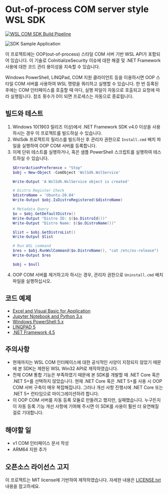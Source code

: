 # Out-of-process COM server style WSL SDK

[![WSL COM SDK Build Pipeline](https://github.com/wslhub/wsl-sdk-com/actions/workflows/wsl-sdk-com-build.yml/badge.svg)](https://github.com/wslhub/wsl-sdk-com/actions/workflows/wsl-sdk-com-build.yml)

![SDK Sample Application](assets/images/wslsdk-sample-winforms-2.png)

이 프로젝트에는 OOP(out-of-process) 스타일 COM 서버 기반 WSL API가 포함되어 있습니다. 이 기술로 CoInitializeSecurity 이슈에 대한 해결 및 .NET Framework 사용에 대한 코드 관리 용이성을 지속할 수 있습니다.

Windows PowerShell, LINQPad, COM 지원 클라이언트 등을 이용하시면 OOP 스타일 COM 서버를 사용하여 WSL 명령을 쿼리하고 실행할 수 있습니다. 한 번 등록된 후에는 COM 인터페이스를 호출할 때 마다, 실행 파일이 자동으로 호출되고 요청에 따라 실행됩니다. 참조 횟수가 0이 되면 프로세스는 자동으로 종료됩니다.

## 빌드와 테스트

1. Windows 10(1903 릴리즈 이상)에서 .NET Framework SDK v4.0 이상을 사용하시는 경우 이 프로젝트를 빌드하실 수 있습니다.
1. WslSdk 프로젝트의 릴리스를 빌드하신 후 관리자 권한으로 `Install.cmd` 배치 파일을 실행하여 OOP COM 서버를 등록합니다.
1. 이제 단위 테스트를 실행하거나, 혹은 샘플 PowerShell 스크립트를 실행하여 테스트하실 수 있습니다.
   ```powershell
   $ErrorActionPreference = "Stop"
   $obj = New-Object -ComObject 'WslSdk.WslService'

   Write-Output 'A WslSdk.WslService object is created'

   # Distro Register Check
   $distroName = 'Ubuntu-20.04'
   Write-Output $obj.IsDistroRegistered($distroName)

   # Metadata Query
   $o = $obj.GetDefaultDistro()
   Write-Output "Distro ID: $($o.DistroId())"
   Write-Output "Distro Name: $($o.DistroName())"

   $list = $obj.GetDistroList()
   Write-Output $list

   # Run WSL command
   $res = $obj.RunWslCommand($o.DistroName(), "cat /etc/os-release")
   Write-Output $res

   $obj = $null
   ```
1. OOP COM 서버를 제거하고자 하시는 경우, 관리자 권한으로 `Uninstall.cmd` 배치 파일을 실행하십시오.

## 코드 예제

- [Excel and Visual Basic for Application](sample/Excel/WslSdkSample.xlsb)
- [Jupyter Notebook and Python 3.x](sample/JupyterNotebook/Sample.ipynb)
- [Windows PowerShell 5.x](sample/PowerShell/Sample.ps1)
- [LINQPAD 5](sample/LinqPad5/)
- [.NET Framework 4.5](sample/NetFx4/)

## 주의사항

- 현재까지는 WSL COM 인터페이스에 대한 공식적인 사양이 지정되지 않았기 때문에 본 SDK는 제한된 WSL Win32 API로 제작하였습니다.
- 전체 COM 통합 기능은 부족하였기 때문에 본 SDK를 개발할 때 .NET Core 혹은 .NET 5+를 선택하지 않았습니다. 현재 .NET Core 혹은 .NET 5+를 사용 시 OOP COM 서버 구축이 매우 복잡해집니다. 그러나 개선 사항 진행시에 .NET Core 또는 .NET 5+ 런타임으로 마이그레이션하려 합니다.
- 이 OOP COM 서버를 자동 등록 모듈로 만들려고 했지만, 실패했습니다. 누구든지 이 자동 등록 기능 개선 사항에 기여해 주시면 이 SDK를 사용이 훨씬 더 유연해질 걸로 기대합니다.

## 해야할 일

- v1 COM 인터페이스 문서 작성
- ARM64 지원 추가

## 오픈소스 라이선스 고지

이 프로젝트는 MIT license에 기반하여 제작하였습니다. 자세한 내용은 [LICENSE.txt](LICENSE.txt) 내용을 참고하세요.
